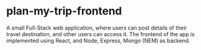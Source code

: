 # plan-my-trip-frontend
A small Full-Stack web application, where users can post details of their travel destination, and other users can access it. The frontend of the app is implemented using React, and Node, Express, Mongo (NEM) as backend.
